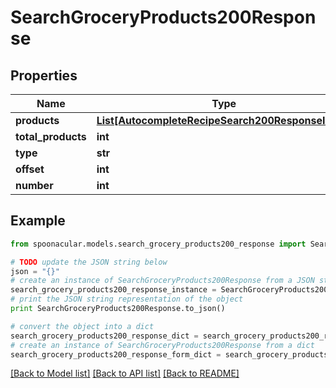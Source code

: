 # SearchGroceryProducts200Response



## Properties

Name | Type | Description | Notes
------------ | ------------- | ------------- | -------------
**products** | [**List[AutocompleteRecipeSearch200ResponseInner]**](AutocompleteRecipeSearch200ResponseInner.md) |  | 
**total_products** | **int** |  | 
**type** | **str** |  | 
**offset** | **int** |  | 
**number** | **int** |  | 

## Example

```python
from spoonacular.models.search_grocery_products200_response import SearchGroceryProducts200Response

# TODO update the JSON string below
json = "{}"
# create an instance of SearchGroceryProducts200Response from a JSON string
search_grocery_products200_response_instance = SearchGroceryProducts200Response.from_json(json)
# print the JSON string representation of the object
print SearchGroceryProducts200Response.to_json()

# convert the object into a dict
search_grocery_products200_response_dict = search_grocery_products200_response_instance.to_dict()
# create an instance of SearchGroceryProducts200Response from a dict
search_grocery_products200_response_form_dict = search_grocery_products200_response.from_dict(search_grocery_products200_response_dict)
```
[[Back to Model list]](../README.md#documentation-for-models) [[Back to API list]](../README.md#documentation-for-api-endpoints) [[Back to README]](../README.md)


